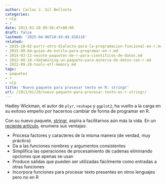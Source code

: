 ```yaml
---
author: Carlos J. Gil Bellosta
categories:
- nlp
- r
date: 2011-01-20 09:56:47+00:00
draft: false
lastmod: '2025-04-06T18:45:49.918116'
related:
- 2015-10-02-purrr-otro-dialecto-para-la-programacion-funcional-en-r.md
- 2015-09-04-guias-de-estilo-para-programar-en-r.md
- 2014-03-12-veinte-paquetes-de-r-para-cientificos-de-datos.md
- 2012-09-18-rdatamining-un-paquete-para-mineria-de-datos-con-r.md
- 2022-09-20-tools-etl-memory.md
tags:
- paquetes
- r
- nlp
title: 'Nuevo paquete para procesar texto en R: stringr'
url: /2011/01/20/nuevo-paquete-para-procesar-texto-en-r-stringr/
---
```


Hadley Wickman, el autor de `plyr`, `reshape` y `ggplot2`, ha vuelto a la carga en su exitoso empeño por hacernos cambiar de forma de programar en R.

Con su nuevo paquete, [stringr](http://cran.r-project.org/web/packages/stringr/index.html), aspira a facilitarnos aún más la vida. En un [reciente artículo](http://journal.r-project.org/archive/2010-2/RJournal_2010-2_Wickham.pdf), enumera sus ventajas:


* Procesa factores y caracteres de la misma manera (de verdad, muy práctico)
* Da a las funciones nombres y argumentos consistentes
* Simplifica las operaciones de procesamiento de cadenas eliminando opciones que apenas se usan
* Produce salidas que pueden ser utilizadas fácilmente como entradas a otras funciones
* Incorpora funciones para procesar texto presentes en otros lenguajes pero no en R